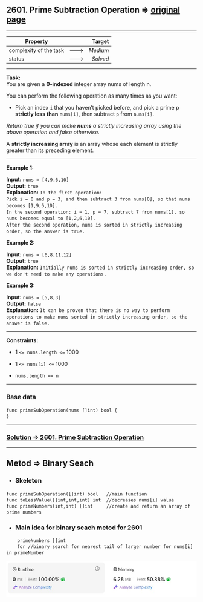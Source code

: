 ## 2601. Prime Subtraction Operation => [original page](https://leetcode.com/problems/prime-subtraction-operation/description/ "https://leetcode.com/problems/rotate-list/description/")

---
| Property               |      |   Target |              
|------------------------|:----:|---------:|
| complexity of the task | ---> | _Medium_ |
| status                 | ---> | _Solved_ |

---
**Task:**  
You are given a **0-indexed** integer array nums of length n.

You can perform the following operation as many times as you want:

   * Pick an index `i` that you haven’t picked before, and pick a prime p **strictly less than** `nums[i]`, then subtract `p` from `nums[i]`.

*Return true if you can make **nums** a strictly increasing array using the above operation and false otherwise.*

A **strictly increasing array** is an array whose each element is strictly greater than its preceding element.

---
**Example 1:**

**Input:** `nums = [4,9,6,10]`  
**Output:** `true`  
**Explanation:** `In the first operation:`  
`Pick i = 0 and p = 3, and then subtract 3 from nums[0], so that nums becomes [1,9,6,10].`  
`In the second operation: i = 1, p = 7, subtract 7 from nums[1], so nums becomes equal to [1,2,6,10].`  
`After the second operation, nums is sorted in strictly increasing order, so the answer is true.`  

**Example 2:**

**Input:** `nums = [6,8,11,12]`  
**Output:** `true`  
**Explanation:** `Initially nums is sorted in strictly increasing order, so we don't need to make any operations.`

**Example 3:**

**Input:** `nums = [5,8,3]`  
**Output:** `false`  
**Explanation:** `It can be proven that there is no way to perform operations to make nums sorted in strictly increasing order, so the answer is false.`

---

**Constraints:**
   * $1$ `<= nums.length <=` $1000$

   * $1$ `<= nums[i] <=` $1000$

   * `nums.length == n`

---

### Base data

```Golang
func primeSubOperation(nums []int) bool {	
}
```

---
### [Solution => 2601. Prime Subtraction Operation](https://github.com/Ekvo/Leetcode-problems/blob/main/Leetcode-Problems-List/2601-Prime-Subtraction-Operation/primeSubtractionOperation.go "https://github.com/Ekvo/Leetcode-problems/blob/main/Leetcode-Problems-List/2601-Prime-Subtraction-Operation/primeSubtractionOperation.go")

---
## Metod => Binary Seach

* ### Skeleton

```Golang
func primeSubOperation([]int) bool   //main function
func toLessValue([]int,int,int) int  //decreases nums[i] value
func primeNumbers(int,int) []int     //create and return an array of prime numbers
```
* ### Main idea for binary seach metod for 2601

```Golang
    primeNumbers []int
    for //binary search for nearest tail of larger number for nums[i] in primeNumber
```
![submit](https://github.com/Ekvo/Leetcode-problems/blob/main/Leetcode-Problems-Submit-Screenshots/2601_Prime_Subtraction_Operation.jpg) 
